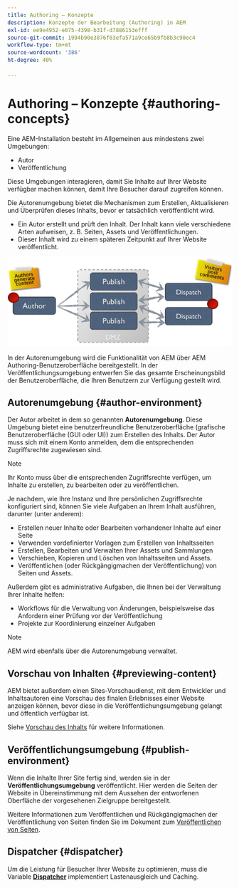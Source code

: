 ```yaml
---
title: Authoring – Konzepte
description: Konzepte der Bearbeitung (Authoring) in AEM
exl-id: ee9e4952-e075-4398-b31f-d7886153efff
source-git-commit: 1994b90e3876f03efa571a9ce65b9fb8b3c90ec4
workflow-type: tm+mt
source-wordcount: '386'
ht-degree: 40%

---
```


# Authoring – Konzepte {#authoring-concepts}

Eine AEM-Installation besteht im Allgemeinen aus mindestens zwei Umgebungen:

* Autor
* Veröffentlichung

Diese Umgebungen interagieren, damit Sie Inhalte auf Ihrer Website verfügbar machen können, damit Ihre Besucher darauf zugreifen können.

Die Autorenumgebung bietet die Mechanismen zum Erstellen, Aktualisieren und Überprüfen dieses Inhalts, bevor er tatsächlich veröffentlicht wird.

* Ein Autor erstellt und prüft den Inhalt. Der Inhalt kann viele verschiedene Arten aufweisen, z. B. Seiten, Assets und Veröffentlichungen.
* Dieser Inhalt wird zu einem späteren Zeitpunkt auf Ihrer Website veröffentlicht.

![Abbildung von Autor, Publisher und Dispatchern](/help/sites-cloud/authoring/assets/author-publish.png)

In der Autorenumgebung wird die Funktionalität von AEM über AEM Authoring-Benutzeroberfläche bereitgestellt. In der Veröffentlichungsumgebung entwerfen Sie das gesamte Erscheinungsbild der Benutzeroberfläche, die Ihren Benutzern zur Verfügung gestellt wird.

## Autorenumgebung {#author-environment}

Der Autor arbeitet in dem so genannten **Autorenumgebung**. Diese Umgebung bietet eine benutzerfreundliche Benutzeroberfläche (grafische Benutzeroberfläche (GUI oder UI)) zum Erstellen des Inhalts. Der Autor muss sich mit einem Konto anmelden, dem die entsprechenden Zugriffsrechte zugewiesen sind.

>[!NOTE]
>
>Ihr Konto muss über die entsprechenden Zugriffsrechte verfügen, um Inhalte zu erstellen, zu bearbeiten oder zu veröffentlichen.

Je nachdem, wie Ihre Instanz und Ihre persönlichen Zugriffsrechte konfiguriert sind, können Sie viele Aufgaben an Ihrem Inhalt ausführen, darunter (unter anderem):

* Erstellen neuer Inhalte oder Bearbeiten vorhandener Inhalte auf einer Seite
* Verwenden vordefinierter Vorlagen zum Erstellen von Inhaltsseiten
* Erstellen, Bearbeiten und Verwalten Ihrer Assets und Sammlungen
* Verschieben, Kopieren und Löschen von Inhaltsseiten und Assets.
* Veröffentlichen (oder Rückgängigmachen der Veröffentlichung) von Seiten und Assets.

Außerdem gibt es administrative Aufgaben, die Ihnen bei der Verwaltung Ihrer Inhalte helfen:

* Workflows für die Verwaltung von Änderungen, beispielsweise das Anfordern einer Prüfung vor der Veröffentlichung
* Projekte zur Koordinierung einzelner Aufgaben

>[!NOTE]
>
>AEM wird ebenfalls über die Autorenumgebung verwaltet.

## Vorschau von Inhalten {#previewing-content}

AEM bietet außerdem einen Sites-Vorschaudienst, mit dem Entwickler und Inhaltsautoren eine Vorschau des finalen Erlebnisses einer Website anzeigen können, bevor diese in die Veröffentlichungsumgebung gelangt und öffentlich verfügbar ist.

Siehe [Vorschau des Inhalts](/help/sites-cloud/authoring/fundamentals/previewing-content.md) für weitere Informationen.

## Veröffentlichungsumgebung {#publish-environment}

Wenn die Inhalte Ihrer Site fertig sind, werden sie in der **Veröffentlichungsumgebung** veröffentlicht. Hier werden die Seiten der Website in Übereinstimmung mit dem Aussehen der entworfenen Oberfläche der vorgesehenen Zielgruppe bereitgestellt.

Weitere Informationen zum Veröffentlichen und Rückgängigmachen der Veröffentlichung von Seiten finden Sie im Dokument zum [Veröffentlichen von Seiten](/help/sites-cloud/authoring/fundamentals/publishing-pages.md).

## Dispatcher {#dispatcher}

Um die Leistung für Besucher Ihrer Website zu optimieren, muss die Variable **[Dispatcher](/help/implementing/dispatcher/overview.md)** implementiert Lastenausgleich und Caching.
